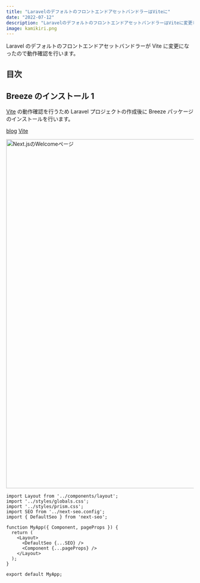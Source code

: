 ```yaml
---
title: "LaravelのデフォルトのフロントエンドアセットバンドラーはViteに"
date: "2022-07-12"
description: "LaravelのデフォルトのフロントエンドアセットバンドラーはViteに変更したので動作確認をしています。"
image: kamikiri.png
---
```


Laravel のデフォルトのフロントエンドアセットバンドラーが Vite に変更になったので動作確認を行います。

## 目次

<script async src="https://pagead2.googlesyndication.com/pagead/js/adsbygoogle.js?client=ca-pub-8739039484788204" crossorigin="anonymous"></script><ins class="adsbygoogle" style="display:block; text-align:center;" data-ad-layout="in-article" data-ad-format="fluid" data-ad-client="ca-pub-8739039484788204" data-ad-slot="7101648019"></ins><script>(adsbygoogle = window.adsbygoogle || []).push({});</script>

## Breeze のインストール 1

[Vite](/blog) の動作確認を行うため Laravel プロジェクトの作成後に Breeze パッケージのインストールを行います。

[blog](/)
[Vite](https://ja.vitejs.dev/)

<img src="http://localhost:3000/amazoness_red.png" alt="Next.jsのWelcomeページ" width="897" height="937" />

```js[class="line-numbers"]
import Layout from '../components/layout';
import '../styles/globals.css';
import '../styles/prism.css';
import SEO from '../next-seo.config';
import { DefaultSeo } from 'next-seo';

function MyApp({ Component, pageProps }) {
  return (
    <Layout>
      <DefaultSeo {...SEO} />
      <Component {...pageProps} />
    </Layout>
  );
}

export default MyApp;
```
